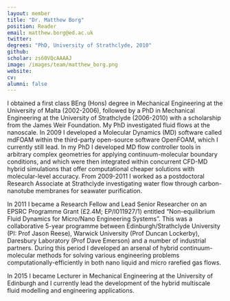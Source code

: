 ```yaml
---
layout: member
title: "Dr. Matthew Borg"
position: Reader
email: matthew.borg@ed.ac.uk
twitter: 
degrees: "PhD, University of Strathclyde, 2010"
github: 
scholar: zs60VQcAAAAJ
image: /images/team/matthew_borg.png
website: 
cv: 	
alumni: false
---
```

I obtained a first class BEng (Hons) degree in Mechanical Engineering at the University of Malta (2002-2006), followed by a PhD in Mechanical Engineering at the University of Strathclyde (2006-2010) with a scholarship from the James Weir Foundation. My PhD investigated fluid flows at the nanoscale. In 2009 I developed a Molecular Dynamics (MD) software called mdFOAM within the third-party open-source software OpenFOAM, which I currently still lead. In my PhD I developed MD flow controller tools in arbitrary complex geometries for applying continuum-molecular boundary conditions, and which were then integrated within concurrent CFD-MD hybrid simulations that offer computational cheaper solutions with molecular-level accuracy. From 2009-2011 I worked as a postdoctoral Research Associate at Strathclyde investigating water flow through carbon-nanotube membranes for seawater purification. 

In 2011 I became a Research Fellow and Lead Senior Researcher on an EPSRC Programme Grant (£2.4M; EP/I011927/1) entitled “Non-equilibrium Fluid Dynamics for Micro/Nano Engineering Systems”. This was a collaborative 5-year programme between Edinburgh/Strathclyde University (PI: Prof Jason Reese), Warwick University (Prof Duncan Lockerby), Daresbury Laboratory (Prof Dave Emerson) and a number of industrial partners. During this period I developed an arsenal of hybrid continuum-molecular methods for solving various engineering problems computationally-efficiently in both nano liquid and micro rarefied gas flows. 

In 2015 I became Lecturer in Mechanical Engineering at the University of Edinburgh and I currently lead the development of the hybrid multiscale fluid modelling and engineering applications.